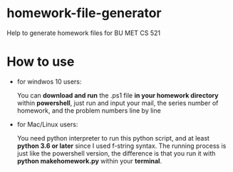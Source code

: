 # homework-file-generator
Help to generate homework files for BU MET CS 521

# How to use
   * for windwos 10 users:
   
      You can **download and run** the .ps1 file **in your homework directory** within **powershell**, just run and input your mail, the series number of homework, and the problem numbers line by line
   * for Mac/Linux users:
   
      You need python interpreter to run this python script, and at least **python 3.6 or later** since I used f-string syntax.
      The running process is just like the powershell version, the difference is that you run it with **python makehomework.py** within your **terminal**.
